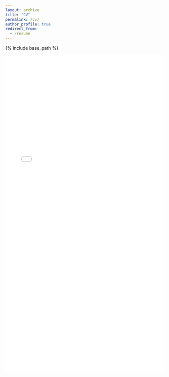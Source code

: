 ```yaml
---
layout: archive
title: "CV"
permalink: /cv/
author_profile: true
redirect_from:
  - /resume
---
```


{% include base_path %}

<iframe src="../files/CV_8-19-24.pdf" width="100%" height="1000" frameborder="no" border="0" marginwidth="0" marginheight="0"></iframe>
